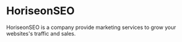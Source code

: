 # HoriseonSEO
HoriseonSEO is a company provide marketing services to grow your websites's traffic and sales.
